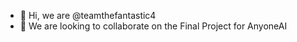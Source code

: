 - 👋 Hi, we are @teamthefantastic4
- 💞️ We are looking to collaborate on the Final Project for AnyoneAI
